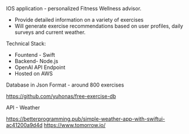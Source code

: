 IOS application - personalized Fitness Wellness advisor.
- Provide detailed information on a variety of exercises
- Will generate exercise recommendations based on user profiles, daily surveys and current weather.

Technical Stack:
- Fountend - Swift
- Backend-  Node.js
- OpenAI API Endpoint
- Hosted on AWS

Database in Json Format - around 800 exercises

https://github.com/yuhonas/free-exercise-db

API - Weather

https://betterprogramming.pub/simple-weather-app-with-swiftui-ac41200a9d4d
https://www.tomorrow.io/

